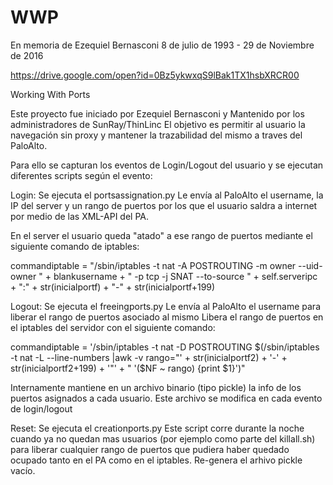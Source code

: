 # WWP
En memoria de Ezequiel Bernasconi 8 de julio de 1993 - 29 de Noviembre de 2016

https://drive.google.com/open?id=0Bz5ykwxqS9lBak1TX1hsbXRCR00

Working With Ports

Este proyecto fue iniciado por Ezequiel Bernasconi y Mantenido por los administradores de SunRay/ThinLinc
El objetivo es permitir al usuario la navegación sin proxy y mantener la trazabilidad del mismo a traves del PaloAlto.

Para ello se capturan los eventos de Login/Logout del usuario y se ejecutan diferentes scripts según el evento:

Login:
Se ejecuta el portsassignation.py
Le envía al PaloAlto el username, la IP del server y un rango de puertos por los que el usuario saldra a internet por medio de las XML-API del PA.

En el server el usuario queda "atado" a ese rango de puertos mediante el siguiente comando de iptables:

commandiptable = "/sbin/iptables -t nat -A POSTROUTING -m owner --uid-owner " + blankusername +  " -p tcp -j SNAT --to-source " + self.serveripc + ":" + str(inicialportf) + "-" + str(inicialportf+199)

Logout:
Se ejecuta el freeingports.py
Le envía al PaloAlto el username para liberar el rango de puertos asociado al mismo
Libera el rango de puertos en el iptables del servidor con el siguiente comando:

commandiptable = '/sbin/iptables -t nat -D POSTROUTING $(/sbin/iptables -t nat -L --line-numbers |awk -v rango="' + str(inicialportf2) + '-' + str(inicialportf2+199) + '"' + " '($NF ~ rango) {print $1}')"

Internamente mantiene en un archivo binario (tipo pickle) la info de los puertos asignados a cada usuario.
Este archivo se modifica en cada evento de login/logout

Reset:
Se ejecuta el creationports.py
Este script corre durante la noche cuando ya no quedan mas usuarios (por ejemplo como parte del killall.sh) para liberar cualquier rango de puertos que pudiera haber quedado ocupado tanto en el PA como en el iptables.
Re-genera el arhivo pickle vacío.
